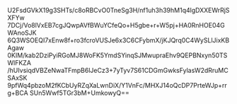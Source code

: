 U2FsdGVkX19g3SHTs/c8oRBCvO0TneSg3H/nf1uh3h39hM1q4lgDXXEWrRjSXFYw
7DCj/Vo8lVxEB7cgJQwpAVfBWuYCfeQo+H5gbe+r+W5pj+HA0RnHOE04GWAnoSJK
6Q3WSOEQI7xEnw8f+ro3fcroVUSJe6x3C6CFybmX/jKJQrq0C4WySLlJixKBAgaw
0KIM/kab2DziPyiRGoMJ8WoFK5YmdSYinqSJMwupraEhv9QEPBNxyn50TSWlFKZA
/hUIvsiqdVBZeNwaTFmpB6lJeCz3+7yTyv7S61CDGmGwksFylasW2dRruMCSAxSK
9pfWq4pbzoM2fKCbUyRZqXaLwnDiX/Y1VnFc/MHXJ14oQcDP7PrteWJp+rrg+BCA
SUn5Wwf5TGr3bM+UmkowyQ==
